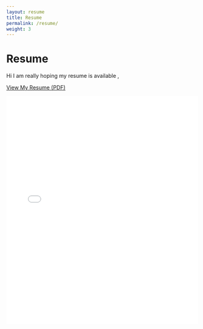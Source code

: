 ```yaml
---
layout: resume
title: Resume
permalink: /resume/
weight: 3
---
```


# **Resume**

Hi I am really hoping my resume is available ,<br>

<a href="resume.pdf" target="_blank">
             View My Resume (PDF)
<p class="text-center">
</a>
<embed src="resume.pdf" width="100%" height="600px" type="application/pdf" class="embedded-pdf">
</p>